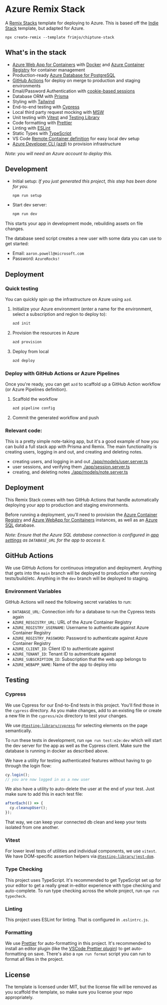 # Azure Remix Stack

A [Remix Stacks](https://remix.run/stacks) template for deploying to Azure. This is based off the [Indie Stack](https://github.com/remix-run/indie-stack) template, but adapted for Azure.

```
npx create-remix --template frimjo/chiptune-stack
```

## What's in the stack

- [Azure Web App for Containers](https://docs.microsoft.com/azure/app-service/quickstart-custom-container?tabs=dotnet&pivots=container-linux&WT.mc_id=javascript-61097-aapowell) with [Docker](https://www.docker.com/) and [Azure Container Registry](https://docs.microsoft.com/azure/container-registry/?WT.mc_id=javascript-61097-aapowell) for container management
- Production-ready [Azure Database for PostgreSQL](https://azure.microsoft.com/products/postgresql/?WT.mc_id=javascript-61097-aapowell#overview)
- [GitHub Actions](https://github.com/features/actions) for deploy on merge to production and staging environments
- Email/Password Authentication with [cookie-based sessions](https://remix.run/docs/en/v1/api/remix#createcookiesessionstorage)
- Database ORM with [Prisma](https://prisma.io)
- Styling with [Tailwind](https://tailwindcss.com/)
- End-to-end testing with [Cypress](https://cypress.io)
- Local third party request mocking with [MSW](https://mswjs.io)
- Unit testing with [Vitest](https://vitest.dev) and [Testing Library](https://testing-library.com)
- Code formatting with [Prettier](https://prettier.io)
- Linting with [ESLint](https://eslint.org)
- Static Types with [TypeScript](https://typescriptlang.org)
- VS Code [Remote Container definition](https://code.visualstudio.com/docs/remote/containers?WT.mc_id=javascript-61097-aapowell) for easy local dev setup
- [Azure Developer CLI (azd)](https://learn.microsoft.com/azure/developer/azure-developer-cli/overview?WT.mc_id=javascript-61097-aapowell) to provision infrastructure

_Note: you will need an Azure account to deploy this._

## Development

- Initial setup: _If you just generated this project, this step has been done for you._

  ```sh
  npm run setup
  ```

- Start dev server:

  ```sh
  npm run dev
  ```

This starts your app in development mode, rebuilding assets on file changes.

The database seed script creates a new user with some data you can use to get started:

- Email: `aaron.powell@microsoft.com`
- Password: `AzureRocks!`

## Deployment

### Quick testing

You can quickly spin up the infrastructure on Azure using `azd`.

1. Initialize your Azure environment (enter a name for the environment, select a subscription and region to deploy to):

   ```sh
   azd init
   ```

1. Provision the resources in Azure

   ```sh
   azd provision
   ```

1. Deploy from local

   ```sh
   azd deploy
   ```

### Deploy with GitHub Actions or Azure Pipelines

Once you're ready, you can get `azd` to scaffold up a GitHub Action workflow (or Azure Pipelines definition).

1. Scaffold the workflow

   ```sh
   azd pipeline config
   ```

1. Commit the generated workflow and push

### Relevant code:

This is a pretty simple note-taking app, but it's a good example of how you can build a full stack app with Prisma and Remix. The main functionality is creating users, logging in and out, and creating and deleting notes.

- creating users, and logging in and out [./app/models/user.server.ts](./app/models/user.server.ts)
- user sessions, and verifying them [./app/session.server.ts](./app/session.server.ts)
- creating, and deleting notes [./app/models/note.server.ts](./app/models/note.server.ts)

## Deployment

This Remix Stack comes with two GitHub Actions that handle automatically deploying your app to production and staging environments.

Before running a deployment, you'll need to provision the [Azure Container Registry](https://docs.microsoft.com/azure/container-registry/?WT.mc_id=javascript-61097-aapowell) and [Azure WebApp for Conitainers](https://docs.microsoft.com/azure/app-service/quickstart-custom-container?tabs=dotnet&pivots=container-linux&WT.mc_id=javascript-61097-aapowell) instances, as well as an [Azure SQL](https://docs.microsoft.com/azure/azure-sql/database/single-database-create-quickstart?tabs=azure-portal&WT.mc_id=javascript-61097-aapowell) database.

_Note: Ensure that the Azure SQL database connection is configured in [app settings](https://docs.microsoft.com/azure/app-service/configure-common?tabs=portal&WT.mc_id=javascript-61097-aapowell) as `DATABASE_URL` for the app to access it._

## GitHub Actions

We use GitHub Actions for continuous integration and deployment. Anything that gets into the `main` branch will be deployed to production after running tests/build/etc. Anything in the `dev` branch will be deployed to staging.

### Environment Variables

GitHub Actions will need the following secret variables to run:

- `DATABASE_URL`: Connection info for a database to run the Cypress tests again
- `AZURE_RESGISTRY_URL`: URL of the Azure Container Registry
- `AZURE_REGISTRY_USERNAME`: Username to authenticate against Azure Container Registry
- `AZURE_REGISTRY_PASSWORD`: Password to authenticate against Azure Container Registry
- `AZURE_CLIENT_ID`: Client ID to authenticate against
- `AZURE_TENANT_ID`: Tenant ID to autnenticate against
- `AZURE_SUBSCRIPTION_ID`: Subscription that the web app belongs to
- `AZURE_WEBAPP_NAME`: Name of the app to deploy into

## Testing

### Cypress

We use Cypress for our End-to-End tests in this project. You'll find those in the `cypress` directory. As you make changes, add to an existing file or create a new file in the `cypress/e2e` directory to test your changes.

We use [`@testing-library/cypress`](https://testing-library.com/cypress) for selecting elements on the page semantically.

To run these tests in development, run `npm run test:e2e:dev` which will start the dev server for the app as well as the Cypress client. Make sure the database is running in docker as described above.

We have a utility for testing authenticated features without having to go through the login flow:

```ts
cy.login();
// you are now logged in as a new user
```

We also have a utility to auto-delete the user at the end of your test. Just make sure to add this in each test file:

```ts
afterEach(() => {
  cy.cleanupUser();
});
```

That way, we can keep your connected db clean and keep your tests isolated from one another.

### Vitest

For lower level tests of utilities and individual components, we use `vitest`. We have DOM-specific assertion helpers via [`@testing-library/jest-dom`](https://testing-library.com/jest-dom).

### Type Checking

This project uses TypeScript. It's recommended to get TypeScript set up for your editor to get a really great in-editor experience with type checking and auto-complete. To run type checking across the whole project, run `npm run typecheck`.

### Linting

This project uses ESLint for linting. That is configured in `.eslintrc.js`.

### Formatting

We use [Prettier](https://prettier.io/) for auto-formatting in this project. It's recommended to install an editor plugin (like the [VSCode Prettier plugin](https://marketplace.visualstudio.com/items?itemName=esbenp.prettier-vscode)) to get auto-formatting on save. There's also a `npm run format` script you can run to format all files in the project.

## License

The template is licensed under MIT, but the license file will be removed as you scaffold the template, so make sure you license your repo appropriately.
